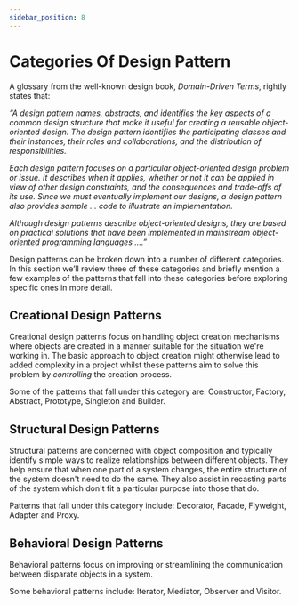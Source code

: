 ```yaml
---
sidebar_position: 8
---
```


# Categories Of Design Pattern

A glossary from the well-known design book, _Domain-Driven Terms_, rightly states that:

_“A design pattern names, abstracts, and identifies the key aspects of a common design structure that make it useful for creating a reusable object-oriented design. The design pattern identifies the participating classes and their instances, their roles and collaborations, and the distribution of responsibilities._

_Each design pattern focuses on a particular object-oriented design problem or issue. It describes when it applies, whether or not it can be applied in view of other design constraints, and the consequences and trade-offs of its use. Since we must eventually implement our designs, a design pattern also provides sample ... code to illustrate an implementation._

_Although design patterns describe object-oriented designs, they are based on practical solutions that have been implemented in mainstream object-oriented programming languages ....”_

Design patterns can be broken down into a number of different categories. In this section we’ll review three of these categories and briefly mention a few examples of the patterns that fall into these categories before exploring specific ones in more detail.

## Creational Design Patterns

Creational design patterns focus on handling object creation mechanisms where objects are created in a manner suitable for the situation we're working in. The basic approach to object creation might otherwise lead to added complexity in a project whilst these patterns aim to solve this problem by _controlling_ the creation process.

Some of the patterns that fall under this category are: Constructor, Factory, Abstract, Prototype, Singleton and Builder.

## Structural Design Patterns

Structural patterns are concerned with object composition and typically identify simple ways to realize relationships between different objects. They help ensure that when one part of a system changes, the entire structure of the system doesn't need to do the same. They also assist in recasting parts of the system which don't fit a particular purpose into those that do.

Patterns that fall under this category include: Decorator, Facade, Flyweight, Adapter and Proxy.

## Behavioral Design Patterns

Behavioral patterns focus on improving or streamlining the communication between disparate objects in a system.

Some behavioral patterns include: Iterator, Mediator, Observer and Visitor.
